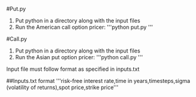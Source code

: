 #Put.py
1. Put python in a directory along with the input files
2. Run the American call option pricer:
'''python put.py <INPUTFILE>'''

#Call.py
1. Put python in a directory along with the input files
2. Run the Asian put option pricer:
'''python call.py <INPUTFILE>'''

Input file must follow format as specified in inputs.txt

##Inputs.txt format
'''risk-free interest rate,time in years,timesteps,sigma (volatility of returns),spot price,strike price'''